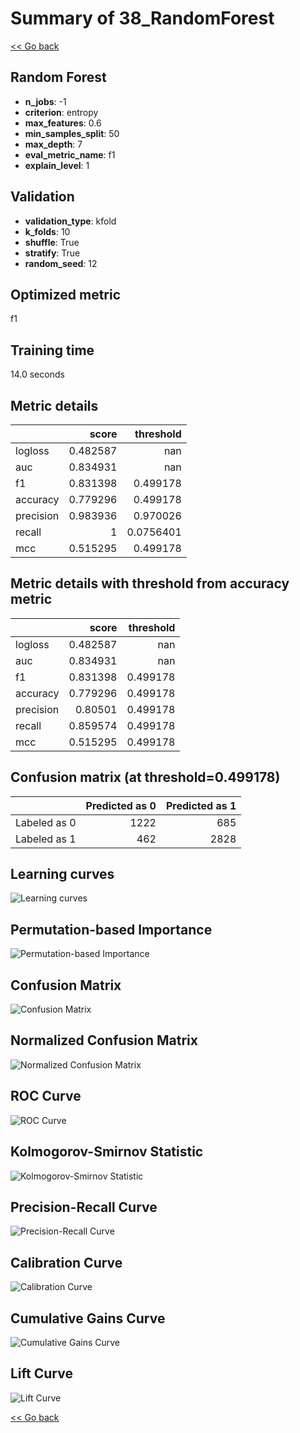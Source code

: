 # Summary of 38_RandomForest

[<< Go back](../README.md)


## Random Forest
- **n_jobs**: -1
- **criterion**: entropy
- **max_features**: 0.6
- **min_samples_split**: 50
- **max_depth**: 7
- **eval_metric_name**: f1
- **explain_level**: 1

## Validation
 - **validation_type**: kfold
 - **k_folds**: 10
 - **shuffle**: True
 - **stratify**: True
 - **random_seed**: 12

## Optimized metric
f1

## Training time

14.0 seconds

## Metric details
|           |    score |   threshold |
|:----------|---------:|------------:|
| logloss   | 0.482587 | nan         |
| auc       | 0.834931 | nan         |
| f1        | 0.831398 |   0.499178  |
| accuracy  | 0.779296 |   0.499178  |
| precision | 0.983936 |   0.970026  |
| recall    | 1        |   0.0756401 |
| mcc       | 0.515295 |   0.499178  |


## Metric details with threshold from accuracy metric
|           |    score |   threshold |
|:----------|---------:|------------:|
| logloss   | 0.482587 |  nan        |
| auc       | 0.834931 |  nan        |
| f1        | 0.831398 |    0.499178 |
| accuracy  | 0.779296 |    0.499178 |
| precision | 0.80501  |    0.499178 |
| recall    | 0.859574 |    0.499178 |
| mcc       | 0.515295 |    0.499178 |


## Confusion matrix (at threshold=0.499178)
|              |   Predicted as 0 |   Predicted as 1 |
|:-------------|-----------------:|-----------------:|
| Labeled as 0 |             1222 |              685 |
| Labeled as 1 |              462 |             2828 |

## Learning curves
![Learning curves](learning_curves.png)

## Permutation-based Importance
![Permutation-based Importance](permutation_importance.png)
## Confusion Matrix

![Confusion Matrix](confusion_matrix.png)


## Normalized Confusion Matrix

![Normalized Confusion Matrix](confusion_matrix_normalized.png)


## ROC Curve

![ROC Curve](roc_curve.png)


## Kolmogorov-Smirnov Statistic

![Kolmogorov-Smirnov Statistic](ks_statistic.png)


## Precision-Recall Curve

![Precision-Recall Curve](precision_recall_curve.png)


## Calibration Curve

![Calibration Curve](calibration_curve_curve.png)


## Cumulative Gains Curve

![Cumulative Gains Curve](cumulative_gains_curve.png)


## Lift Curve

![Lift Curve](lift_curve.png)



[<< Go back](../README.md)
